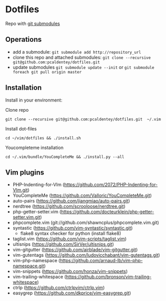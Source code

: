 # Dotfiles

Repo with [git submodules](https://git-scm.com/book/en/v2/Git-Tools-Submodules)

## Operations
- add a submodule: ``` git submodule add http://repository_url ```
- clone this repo and attached submodules: ``` git clone --recursive git@github.com:pcaldentey/dotfiles.git ```
- update submodules  ```git submodule update --init``` or ```git submodule foreach git pull origin master```

## Installation

Install in your environment:

Clone repo

``` git clone --recursive git@github.com:pcaldentey/dotfiles.git  ~/.vim ```

Install dot-files

``` cd ~/vim/dotfiles && ./install.sh ```


Youcompleteme installation

```cd ~/.vim/bundle/YouCompleteMe && ./install.py --all ```


## Vim plugins
- PHP-Indenting-for-VIm (https://github.com/2072/PHP-Indenting-for-VIm.git)
- YouCompleteMe (https://github.com/Valloric/YouCompleteMe.git)
- auto-pairs (https://github.com/jiangmiao/auto-pairs.git)
- nerdtree (https://github.com/scrooloose/nerdtree.git)
- php-getter-setter.vim (https://github.com/docteurklein/php-getter-setter.vim.git)
- phpcomplete.vim (git://github.com/shawncplus/phpcomplete.vim.git)
- syntastic (https://github.com/vim-syntastic/syntastic.git)
  - flake8 syntax checker for python (install flake8)         
- taglist.vim (https://github.com/vim-scripts/taglist.vim)
- ultisnips (https://github.com/SirVer/ultisnips.git)
- vim-gitgutter (https://github.com/airblade/vim-gitgutter.git)
- vim-gutentags (https://github.com/ludovicchabant/vim-gutentags.git)
- vim-php-namespace (https://github.com/arnaud-lb/vim-php-namespace.git)
- vim-snippets (https://github.com/honza/vim-snippets)
- vim-trailing-whitespace (https://github.com/bronson/vim-trailing-whitespace)
- ctrlp (https://github.com/ctrlpvim/ctrlp.vim)
- easygrep (https://github.com/dkprice/vim-easygrep.git)
